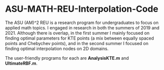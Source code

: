# ASU-MATH-REU-Interpolation-Code

The ASU (AM)^2 REU is a research program for undergraduates to focus on applied math topics. I engaged in research in both the summers of 2019 and 2021. Although there is overlap, in the first summer I mainly focused on finding optimal parameters for KTE points (a mix between equally spaced points and Chebychev points), and in the second summer I focused on finding optimal interpolation nodes on 2D domains.

The user-friendly programs for each are __AnalysisKTE.m__ and __UltimateRBF.m__.
